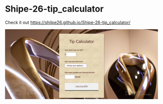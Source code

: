 # Shipe-26-tip_calculator
Check it out  https://shilpe26.github.io/Shipe-26-tip_calculator/

<img src="Screenshot (438).png">

